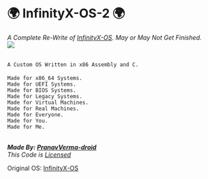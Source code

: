 # 🌍 InfinityX-OS-2 🌍
<i>A Complete Re-Write of [InfinityX-OS](https://github.com/PranavVerma-droid/InfinityX-OS). May or May Not Get Finished.</i><br>
<img src="https://github.com/PranavVerma-droid/InfinityX-OS-2/assets/73458565/4c56d04f-070a-4a4e-9149-bad6d2e17e8d"><br><br>

```A Custom OS Written in x86 Assembly and C.```<br><br>
```Made for x86_64 Systems.```<br>
```Made for UEFI Systems.```<br>
```Made for BIOS Systems.```<br>
```Made for Legacy Systems.```<br>
```Made for Virtual Machines.```<br>
```Made for Real Machines.```<br>
```Made for Everyone.```<br>
```Made for You.```<br>
```Made for Me.```<br><br>

<i><b>Made By: [PranavVerma-droid](https://portfolio.craftingrealm.tk)</b></i><br>
<i>This Code is [Licensed](LICENSE)</i>


Original OS: [InfinityX-OS](https://github.com/PranavVerma-droid/InfinityX-OS)

